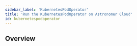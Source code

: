 ```yaml
---
sidebar_label: 'KubernetesPodOperator'
title: 'Run the KubernetesPodOperator on Astronomer Cloud'
id: kubernetespodoperator
---
```


## Overview
